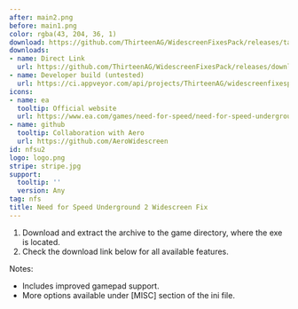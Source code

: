 ```yaml
---
after: main2.png
before: main1.png
color: rgba(43, 204, 36, 1)
download: https://github.com/ThirteenAG/WidescreenFixesPack/releases/tag/nfsu2
downloads:
- name: Direct Link
  url: https://github.com/ThirteenAG/WidescreenFixesPack/releases/download/nfsu2/NFSUnderground2.WidescreenFix.zip
- name: Developer build (untested)
  url: https://ci.appveyor.com/api/projects/ThirteenAG/widescreenfixespack/artifacts/NFSUnderground2.WidescreenFix.zip?branch=master
icons:
- name: ea
  tooltip: Official website
  url: https://www.ea.com/games/need-for-speed/need-for-speed-underground-2
- name: github
  tooltip: Collaboration with Aero
  url: https://github.com/AeroWidescreen
id: nfsu2
logo: logo.png
stripe: stripe.jpg
support:
  tooltip: ''
  version: Any
tag: nfs
title: Need for Speed Underground 2 Widescreen Fix
---
```


1. Download and extract the archive to the game directory, where the exe is located.
2. Check the download link below for all available features.

Notes:

* Includes improved gamepad support.
* More options available under [MISC] section of the ini file.
